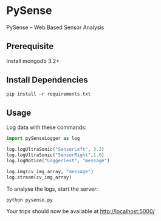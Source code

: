 # PySense
PySense – Web Based Sensor Analysis

## Prerequisite
Install mongodb 3.2+
## Install Dependencies
```python
pip install –r requirements.txt
```

## Usage
Log data with these commands:
```python 
import pySenseLogger as log

log.logUltraSonic("SensorLeft", 3.2)
log.logUltraSonic("SensorRight",1.6)
log.logNotice("LoggerTest", "message")

log.img(cv_img_array, "message")
log.stream(cv_img_array)
```

To analyse the logs, start the server:
```python 
python pysense.py
```
Your trips should now be available at [http://localhost:5000/](http://localhost:5000/)
